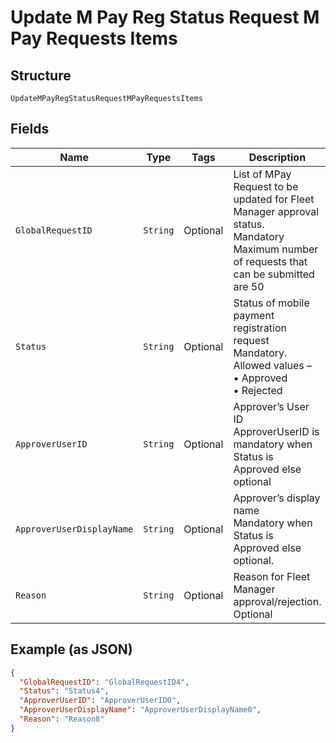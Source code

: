 
# Update M Pay Reg Status Request M Pay Requests Items

## Structure

`UpdateMPayRegStatusRequestMPayRequestsItems`

## Fields

| Name | Type | Tags | Description | Getter | Setter |
|  --- | --- | --- | --- | --- | --- |
| `GlobalRequestID` | `String` | Optional | List of MPay Request to be updated for Fleet Manager approval status.<br>Mandatory<br>Maximum number of requests that can be submitted are 50 | String getGlobalRequestID() | setGlobalRequestID(String globalRequestID) |
| `Status` | `String` | Optional | Status of mobile payment registration request<br>Mandatory.<br>Allowed values –<br>•    Approved<br>•   Rejected | String getStatus() | setStatus(String status) |
| `ApproverUserID` | `String` | Optional | Approver’s User ID<br>ApproverUserID is mandatory when Status is Approved else optional | String getApproverUserID() | setApproverUserID(String approverUserID) |
| `ApproverUserDisplayName` | `String` | Optional | Approver’s display name<br>Mandatory when Status is Approved else optional. | String getApproverUserDisplayName() | setApproverUserDisplayName(String approverUserDisplayName) |
| `Reason` | `String` | Optional | Reason for Fleet Manager approval/rejection.<br>Optional | String getReason() | setReason(String reason) |

## Example (as JSON)

```json
{
  "GlobalRequestID": "GlobalRequestID4",
  "Status": "Status4",
  "ApproverUserID": "ApproverUserID0",
  "ApproverUserDisplayName": "ApproverUserDisplayName0",
  "Reason": "Reason8"
}
```

